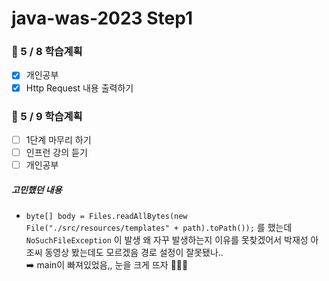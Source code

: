 # java-was-2023 Step1

### 📌 5 / 8 학습계획

- [x] 개인공부
- [x] Http Request 내용 출력하기

### 📌 5 / 9 학습계획

- [ ] 1단계 마무리 하기
- [ ] 인프런 강의 듣기
- [ ] 개인공부

##### 고민했던 내용

- `byte[] body = Files.readAllBytes(new File("./src/resources/templates" + path).toPath());` 를 했는데 `NoSuchFileException`
  이 발생 왜 자꾸 발생하는지 이유를 못찾겠어서 박재성 아조씨 동영상 봤는데도 모르겠음 경로 설정이 잘못됐나..<br>
  ➡️ main이 빠져있었음,, 눈을 크게 뜨자 🤦🏻‍♀️
